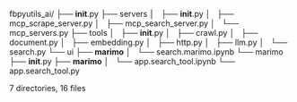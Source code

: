 fbpyutils_ai/
├── __init__.py
├── servers
│   ├── __init__.py
│   ├── mcp_scrape_server.py
│   ├── mcp_search_server.py
│   └── mcp_servers.py
├── tools
│   ├── __init__.py
│   ├── crawl.py
│   ├── document.py
│   ├── embedding.py
│   ├── http.py
│   ├── llm.py
│   └── search.py
└── ui
    ├── __marimo__
    │   └── search.marimo.ipynb
    └── marimo
        ├── __init__.py
        ├── __marimo__
        │   └── app.search_tool.ipynb
        └── app.search_tool.py

7 directories, 16 files
